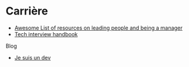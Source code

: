 # Carrière

- [Awesome List of resources on leading people and being a manager](https://github.com/LappleApple/awesome-leading-and-managing)
- [Tech interview handbook](https://github.com/yangshun/tech-interview-handbook)

Blog

- [Je suis un dev](https://www.jesuisundev.com/)
